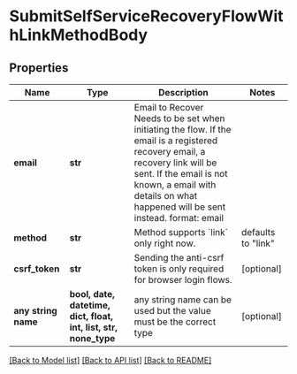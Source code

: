 # SubmitSelfServiceRecoveryFlowWithLinkMethodBody


## Properties
Name | Type | Description | Notes
------------ | ------------- | ------------- | -------------
**email** | **str** | Email to Recover  Needs to be set when initiating the flow. If the email is a registered recovery email, a recovery link will be sent. If the email is not known, a email with details on what happened will be sent instead.  format: email | 
**method** | **str** | Method supports &#x60;link&#x60; only right now. | defaults to "link"
**csrf_token** | **str** | Sending the anti-csrf token is only required for browser login flows. | [optional] 
**any string name** | **bool, date, datetime, dict, float, int, list, str, none_type** | any string name can be used but the value must be the correct type | [optional]

[[Back to Model list]](../README.md#documentation-for-models) [[Back to API list]](../README.md#documentation-for-api-endpoints) [[Back to README]](../README.md)


